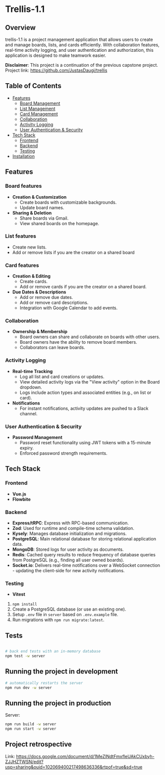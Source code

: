 # Trellis-1.1

## Overview

trellis-1.1 is a project management application that allows users to create and manage boards, lists, and cards efficiently. With collaboration features, real-time activity logging, and user authentication and authorization, this application is designed to make teamwork easier.

**Disclaimer**: This project is a continuation of the previous capstone project.
Project link: https://github.com/JustasDaugi/trellis

## Table of Contents

- [Features](#features)
  - [Board Management](#board-management)
  - [List Management](#list-management)
  - [Card Management](#card-management)
  - [Collaboration](#collaboration)
  - [Activity Logging](#activity-logging)
  - [User Authentication & Security](#user-authentication--security)
- [Tech Stack](#tech-stack)
  - [Frontend](#frontend)
  - [Backend](#backend)
  - [Testing](#testing)
- [Installation](#installation)

## Features

### Board features
- **Creation & Customization**
  - Create boards with customizable backgrounds.
  - Update board names.
- **Sharing & Deletion**
  - Share boards via Gmail.
  - View shared boards on the homepage.

### List features
  - Create new lists.
  - Add or remove lists if you are the creator on a shared board

### Card features
- **Creation & Editing**
  - Create cards.
  - Add or remove cards if you are the creator on a shared board.
- **Due Dates & Descriptions**
  - Add or remove due dates.
  - Add or remove card descriptions.
  - Integration with Google Calendar to add events.

### Collaboration
- **Ownership & Membership**
  - Board owners can share and collaborate on boards with other users.
  - Board owners have the ability to remove board members.
  - Collaborators can leave boards.

### Activity Logging
- **Real-time Tracking**
  - Log all list and card creations or updates.
  - View detailed activity logs via the "View activity" option in the Board dropdown.
  - Logs include action types and associated entities (e.g., <user> <action> on list or card).
- **Notifications**
  - For instant notifications, activity updates are pushed to a Slack channel.

### User Authentication & Security
- **Password Management**
  - Password reset functionality using JWT tokens with a 15-minute expiry.
  - Enforced password strength requirements.

## Tech Stack

### Frontend
- **Vue.js**
- **Flowbite**

### Backend
- **Express/tRPC**: Express with RPC-based communication.
- **Zod**: Used for runtime and compile-time schema validation.
- **Kysely**: Manages database initialization and migrations.
- **PostgreSQL**: Main relational database for storing relational application data.
- **MongoDB**: Stored logs for user activity as documents.
- **Redis**: Cached query results to reduce frequency of database queries from PostgreSQL (e.g., finding all user owned boards).
- **Socket.io**: Delivers real-time notifications over a WebSocket connection - updating the client-side for new activity notifications.

### Testing
- **Vitest**


1. `npm install`
2. Create a PostgreSQL database (or use an existing one).
3. Setup `.env` file in `server` based on `.env.example` file.
4. Run migrations with `npm run migrate:latest`.

## Tests

```bash

# back end tests with an in-memory database
npm test -w server
```

## Running the project in development

```bash
# automatically restarts the server
npm run dev -w server

```

## Running the project in production

Server:

```bash
npm run build -w server
npm run start -w server
```

## Project retrospective
Link: https://docs.google.com/document/d/1MeZlNdtFmxfleUAkCUxbyh-ZJJHZTWSN/edit?usp=sharing&ouid=102069400217498636336&rtpof=true&sd=true